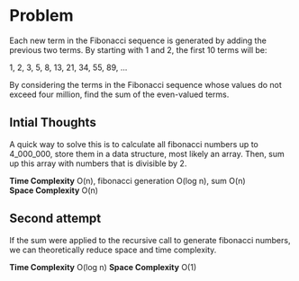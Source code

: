# Problem
Each new term in the Fibonacci sequence is generated by adding the previous two 
terms. By starting with 1 and 2, the first 10 terms will be:

1, 2, 3, 5, 8, 13, 21, 34, 55, 89, ...

By considering the terms in the Fibonacci sequence whose values do not exceed 
four million, find the sum of the even-valued terms.

## Intial Thoughts
A quick way to solve this is to calculate all fibonacci numbers up to 4_000_000,
store them in a data structure, most likely an array. Then, sum up this array
with numbers that is divisible by 2.

**Time Complexity** O(n), fibonacci generation O(log n), sum O(n)  
**Space Complexity** O(n)

## Second attempt
If the sum were applied to the recursive call to generate fibonacci 
numbers, we can theoretically reduce space and time complexity.

**Time Complexity** O(log n)
**Space Complexity** O(1)